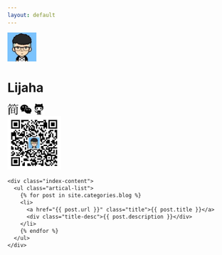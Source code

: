 ```yaml
---
layout: default
---
```


<body>
  <div class="index-wrapper">
    <div class="aside">
      <div class="info-card">
        <img class="logo" src="logo.jpg" alt="logo" width="65px" height="65px"/>
        <h1>Lijaha</h1>
        <a href="http://www.jianshu.com/u/bb3bbe79b2a1" target="_blank"><img src="./images/jianshu.png" alt="jianshu" width="25"/></a>
        <a href="javascript:void(0)" onclick="show()"><img src="./images/wechat.png" alt="wechat" width="25" onclick="show()"/></a>
        <a href="https://github.com/lijaha" target="_blank"><img src="./images/github.png" alt="github.png" width="25"/></a>
        <div id="wechat">
          <img src="images/lijahaTalk.jpg" width="120"/>
        </div>
      </div>
      <div id="particles-js"></div>
    </div>

    <div class="index-content">
      <ul class="artical-list">
        {% for post in site.categories.blog %}
        <li>
          <a href="{{ post.url }}" class="title">{{ post.title }}</a>
          <div class="title-desc">{{ post.description }}</div>
        </li>
        {% endfor %}
      </ul>
    </div>
  </div>
</body>
